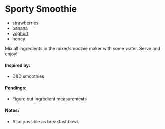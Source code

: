 # Sporty Smoothie

* strawberries
* banana
* [yoghurt](https://github.com/andreamalhera/committed_meals/blob/master/how_to_replace.md#joghurt)
* honey

Mix all ingredients in the mixer/smoothie maker with some water. Serve and enjoy!

#### Inspired by: 
* D&D smoothies

#### Pendings: 
* Figure out ingredient measurements

#### Notes: 
* Also possible as breakfast bowl.
